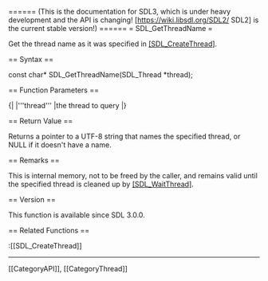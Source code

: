 ====== (This is the documentation for SDL3, which is under heavy development and the API is changing! [https://wiki.libsdl.org/SDL2/ SDL2] is the current stable version!) ======
= SDL_GetThreadName =

Get the thread name as it was specified in [[SDL_CreateThread]]().

== Syntax ==

<syntaxhighlight lang='c'>
const char* SDL_GetThreadName(SDL_Thread *thread);
</syntaxhighlight>

== Function Parameters ==

{|
|'''thread'''
|the thread to query
|}

== Return Value ==

Returns a pointer to a UTF-8 string that names the specified thread, or
NULL if it doesn't have a name.

== Remarks ==

This is internal memory, not to be freed by the caller, and remains valid
until the specified thread is cleaned up by [[SDL_WaitThread]]().

== Version ==

This function is available since SDL 3.0.0.

== Related Functions ==

:[[SDL_CreateThread]]

----
[[CategoryAPI]], [[CategoryThread]]


